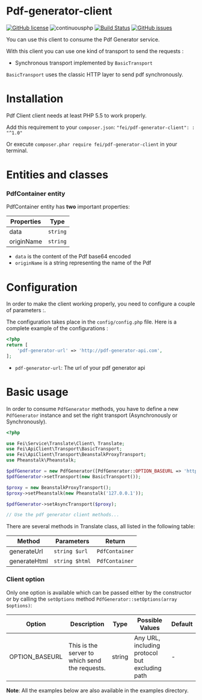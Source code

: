 # Pdf-generator-client
[![GitHub license](https://img.shields.io/github/license/flash-global/pdf-generator-client.svg)](https://github.com/flash-global/pdf-generator-client)
![continuousphp](https://img.shields.io/continuousphp/git-hub/flash-global/pdf-generator-client.svg)
[![Build Status](https://travis-ci.org/flash-global/pdf-generator-client.svg?branch=master)](https://travis-ci.org/flash-global/pdf-generator-client)
[![GitHub issues](https://img.shields.io/github/issues/flash-global/pdf-generator-client.svg)](https://github.com/flash-global/pdf-generator-client/issues)

You can use this client to consume the Pdf Generator service.

With this client you can use one kind of transport to send the requests :

* Synchronous transport implemented by `BasicTransport`

`BasicTransport` uses the classic HTTP layer to send pdf synchronously.

# Installation

Pdf Client client needs at least PHP 5.5 to work properly.

Add this requirement to your `composer.json`: `"fei/pdf-generator-client": : "^1.0"`

Or execute `composer.phar require fei/pdf-generator-client` in your terminal.

# Entities and classes

### PdfContainer entity

PdfContainer entity has **two** important properties:

| Properties    | Type              |
|---------------|-------------------|
| data            | `string`         |
| originName     | `string`        |

* `data` is the content of the Pdf base64 encoded
* `originName` is a string representing the name of the Pdf

# Configuration

In order to make the client working properly, you need to configure a couple of parameters :.

The configuration takes place in the `config/config.php` file. Here is a complete example of the configurations :

```php
<?php
return [
    'pdf-generator-url' => 'http://pdf-generator-api.com',
];
```
* `pdf-generator-url`: The url of your pdf generator api

# Basic usage

In order to consume `PdfGenerator` methods, you have to define a new `PdfGenerator` instance and set the right transport (Asynchronously or Synchronously).


```php
<?php

use Fei\Service\Translate\Client\ Translate;
use Fei\ApiClient\Transport\BasicTransport;
use Fei\ApiClient\Transport\BeanstalkProxyTransport;
use Pheanstalk\Pheanstalk;

$pdfGenerator = new PdfGenerator([PdfGenerator::OPTION_BASEURL => 'http://pdf-generator-api.com']); // Put your translate API base URL here
$pdfGenerator->setTransport(new BasicTransport());

$proxy = new BeanstalkProxyTransport();
$proxy->setPheanstalk(new Pheanstalk('127.0.0.1'));

$pdfGenerator->setAsyncTransport($proxy);

// Use the pdf generator client methods...
```

There are several methods in Translate class, all listed in the following table:

| Method         | Parameters                                                       | Return                              |
|---------------|------------------------------------------------------------------|-------------------------------------|
| generateUrl          | `string $url`                                                        | `PdfContainer`                        |
| generateHtml           | `string $html`            | `PdfContainer`   |

### Client option

Only one option is available which can be passed either by the constructor or by calling the `setOptions` method `PdfGenerator::setOptions(array $options)`:

| Option         | Description                                    | Type   | Possible Values                                | Default |
|----------------|------------------------------------------------|--------|------------------------------------------------|---------|
| OPTION_BASEURL | This is the server to which send the requests. | string | Any URL, including protocol but excluding path | -       |


**Note**: All the examples below are also available in the examples directory.
